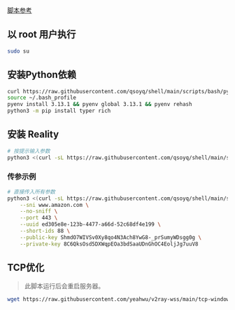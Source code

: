 [脚本参考](https://github.com/yeahwu/v2ray-wss)

## 以 root 用户执行

```bash
sudo su
```

## 安装Python依赖

```bash
curl https://raw.githubusercontent.com/qsoyq/shell/main/scripts/bash/pyenv-installer.sh | bash
source ~/.bash_profile
pyenv install 3.13.1 && pyenv global 3.13.1 && pyenv rehash
python3 -m pip install typer rich
```

## 安装 Reality

```bash
# 按提示输入参数
python3 <(curl -sL https://raw.githubusercontent.com/qsoyq/shell/main/scripts/python/vpn/reality.py)
```

### 传参示例

```bash
# 直接传入所有参数
python3 <(curl -sL https://raw.githubusercontent.com/qsoyq/shell/main/scripts/python/vpn/reality.py) \
    --sni www.amazon.com \
    --no-sniff \
    --port 443 \
    --uuid ed305e8e-123b-4477-a66d-52c68df4e199 \
    --short-ids 88 \
    --public-key ShmdO7WIVSv0Xy8qo4N3Ach8YwG8-_prSumyWDsgg0g \
    --private-key 8C6QksOsd5DXWqpEOa3bdSaaUDnGhOC4EoljJg7uuV8
```

## TCP优化

> 此脚本运行后会重启服务器。

```bash
wget https://raw.githubusercontent.com/yeahwu/v2ray-wss/main/tcp-window.sh && bash tcp-window.sh
```
